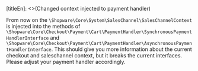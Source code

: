 [titleEn]: <>(Changed context injected to payment handler)

From now on the `\Shopware\Core\System\SalesChannel\SalesChannelContext` is injected into the methods of
 `\Shopware\Core\Checkout\Payment\Cart\PaymentHandler\SynchronousPaymentHandlerInterface` and
`\Shopware\Core\Checkout\Payment\Cart\PaymentHandler\AsynchronousPaymentHandlerInterface`. 
This should give you more information about the current checkout and saleschannel context,
but it breaks the current interfaces. Please adjust your payment handler accordingly.
